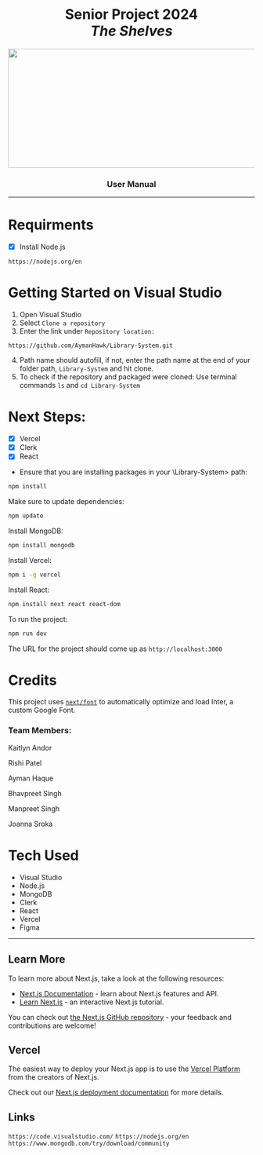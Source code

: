 <div align = "center">
  <h1>Senior Project 2024<br> 
  <strong><em>The Shelves</em></strong></h1>
 <p> <img src = "https://github.com/user-attachments/assets/b172f601-02dc-41ab-a560-8481e284722d" width = "1184" height = "243" style="vertical-align: middle;"> </p>
  <h3>User Manual</h3>
</div>


---------
# Requirments
- [x] Install Node.js
 ```
https://nodejs.org/en
```
# Getting Started on Visual Studio
1. Open Visual Studio
2. Select ```Clone a repository```
3. Enter the link under ```Repository location: ```
```
https://github.com/AymanHawk/Library-System.git
```
4. Path name should autofill, if not, enter the path name at the end of your folder path, ```Library-System``` and hit clone.
5. To check if the repository and packaged were cloned:
Use terminal commands ```ls``` and ```cd Library-System```

# Next Steps:
- [x] Vercel
- [x] Clerk
- [x] React
* Ensure that you are installing packages in your \Library-System> path:
```bash
npm install
```
Make sure to update dependencies:
```bash
npm update
```
Install MongoDB:
```bash
npm install mongodb
```
Install Vercel:
```bash
npm i -g vercel
```
Install React:
```bash
npm install next react react-dom
```
To run the project:
```bash
npm run dev
```
The URL for the project should come up as ```http://localhost:3000```

# Credits
This project uses [`next/font`](https://nextjs.org/docs/basic-features/font-optimization) to automatically optimize and load Inter, a custom Google Font.

<h3><strong>Team Members: </strong></h3>
<p></p>Kaitlyn Andor</p>
<p>Rishi Patel</p>
<p>Ayman Haque</p>
<p>Bhavpreet Singh</p>
<p>Manpreet Singh</p>
<p>Joanna Sroka</p>

# Tech Used
* Visual Studio
* Node.js
* MongoDB
* Clerk
* React
* Vercel
* Figma
--------
## Learn More
To learn more about Next.js, take a look at the following resources:

- [Next.js Documentation](https://nextjs.org/docs) - learn about Next.js features and API.
- [Learn Next.js](https://nextjs.org/learn) - an interactive Next.js tutorial.

You can check out [the Next.js GitHub repository](https://github.com/vercel/next.js/) - your feedback and contributions are welcome!

## Vercel
The easiest way to deploy your Next.js app is to use the [Vercel Platform](https://vercel.com/new?utm_medium=default-template&filter=next.js&utm_source=create-next-app&utm_campaign=create-next-app-readme) from the creators of Next.js.

Check out our [Next.js deployment documentation](https://nextjs.org/docs/deployment) for more details.


## Links
```https://code.visualstudio.com/```
```https://nodejs.org/en```
```https://www.mongodb.com/try/download/community```
